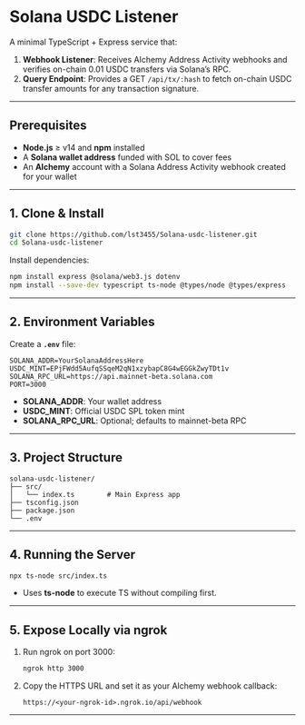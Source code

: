 # Solana USDC Listener

A minimal TypeScript + Express service that:

1. **Webhook Listener**: Receives Alchemy Address Activity webhooks and verifies on-chain 0.01 USDC transfers via Solana’s RPC.
2. **Query Endpoint**: Provides a GET `/api/tx/:hash` to fetch on-chain USDC transfer amounts for any transaction signature.

---

## Prerequisites

* **Node.js** ≥ v14 and **npm** installed
* A **Solana wallet address** funded with SOL to cover fees
* An **Alchemy** account with a Solana Address Activity webhook created for your wallet

---

## 1. Clone & Install

```bash
git clone https://github.com/lst3455/Solana-usdc-listener.git
cd Solana-usdc-listener
```

Install dependencies:

```bash
npm install express @solana/web3.js dotenv
npm install --save-dev typescript ts-node @types/node @types/express
```

---

## 2. Environment Variables

Create a **`.env`** file:

```dotenv
SOLANA_ADDR=YourSolanaAddressHere
USDC_MINT=EPjFWdd5AufqSSqeM2qN1xzybapC8G4wEGGkZwyTDt1v
SOLANA_RPC_URL=https://api.mainnet-beta.solana.com
PORT=3000
```

* **SOLANA\_ADDR**: Your wallet address
* **USDC\_MINT**: Official USDC SPL token mint
* **SOLANA\_RPC\_URL**: Optional; defaults to mainnet-beta RPC

---

## 3. Project Structure

```
solana-usdc-listener/
├── src/
│   └── index.ts        # Main Express app
├── tsconfig.json
├── package.json
└── .env
```

---

## 4. Running the Server

```bash
npx ts-node src/index.ts
```

* Uses **ts-node** to execute TS without compiling first.

---

## 5. Expose Locally via ngrok

1. Run ngrok on port 3000:

   ```bash
   ngrok http 3000
   ```
2. Copy the HTTPS URL and set it as your Alchemy webhook callback:

   ```
   https://<your-ngrok-id>.ngrok.io/api/webhook
   ```

---
